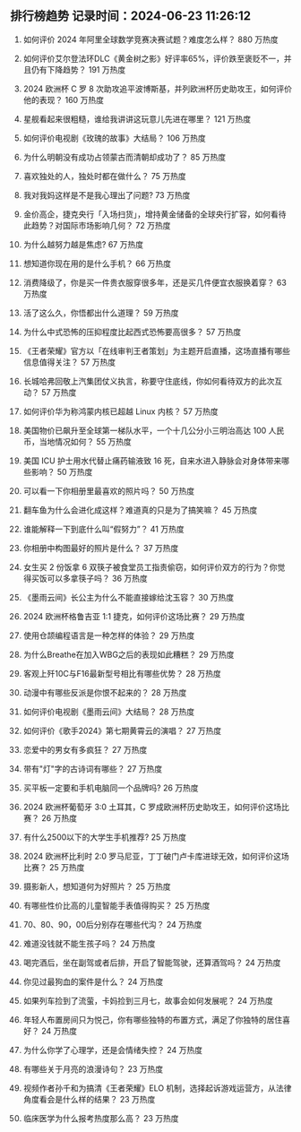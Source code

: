 
## 排行榜趋势 记录时间：2024-06-23 11:26:12
  
  1. 如何评价 2024 年阿里全球数学竞赛决赛试题？难度怎么样？ 880 万热度
    
  2. 如何评价艾尔登法环DLC《黄金树之影》好评率65%，评价跌至褒贬不一，并且仍有下降趋势？ 191 万热度
    
  3. 2024 欧洲杯 C 罗 8 次助攻追平波博斯基，并列欧洲杯历史助攻王，如何评价他的表现？ 160 万热度
    
  4. 星舰看起来很粗糙，谁给我讲讲这玩意儿先进在哪里？ 121 万热度
    
  5. 如何评价电视剧《玫瑰的故事》大结局？ 106 万热度
    
  6. 为什么明朝没有成功占领蒙古而清朝却成功了？ 85 万热度
    
  7. 喜欢独处的人，独处时都在做什么？ 75 万热度
    
  8. 我对我妈这样是不是我心理出了问题? 73 万热度
    
  9. 金价高企，捷克央行「入场扫货」，增持黄金储备的全球央行扩容，如何看待此趋势？对国际市场影响几何？ 72 万热度
    
  10. 为什么越努力越是焦虑? 67 万热度
    
  11. 想知道你现在用的是什么手机？ 66 万热度
    
  12. 消费降级了，你是买一件贵衣服穿很多年，还是买几件便宜衣服换着穿？ 63 万热度
    
  13. 活了这么久，你悟都出什么道理？ 59 万热度
    
  14. 为什么中式恐怖的压抑程度比起西式恐怖要高很多？ 57 万热度
    
  15. 《王者荣耀》官方以「在线审判王者策划」为主题开启直播，这场直播有哪些信息值得关注？ 57 万热度
    
  16. 长城哈弗回敬上汽集团仗义执言，称要守住底线，你如何看待双方的此次互动？ 57 万热度
    
  17. 如何评价华为称鸿蒙内核已超越 Linux 内核？ 57 万热度
    
  18. 美国物价已飙升至全球第一梯队水平，一个十几公分小三明治高达 100 人民币，当地情况如何？ 55 万热度
    
  19. 美国 ICU 护士用水代替止痛药输液致 16 死，自来水进入静脉会对身体带来哪些影响？ 50 万热度
    
  20. 可以看一下你相册里最喜欢的照片吗？ 50 万热度
    
  21. 翻车鱼为什么会进化成这样？难道真的只是为了搞笑嘛？ 45 万热度
    
  22. 谁能解释一下到底什么叫“假努力”？ 41 万热度
    
  23. 你相册中构图最好的照片是什么？ 37 万热度
    
  24. 女生买 2 份饭拿 6 双筷子被食堂员工指责偷窃，如何评价双方的行为？你觉得买饭可以多拿筷子吗？ 36 万热度
    
  25. 《墨雨云间》长公主为什么不能直接嫁给沈玉容？ 30 万热度
    
  26. 2024 欧洲杯格鲁吉亚 1:1 捷克，如何评价这场比赛？ 29 万热度
    
  27. 使用仓颉编程语言是一种怎样的体验？ 29 万热度
    
  28. 为什么Breathe在加入WBG之后的表现如此糟糕？ 29 万热度
    
  29. 客观上歼10C与F16最新型号相比有哪些优势？ 28 万热度
    
  30. 动漫中有哪些反派是你恨不起来的？ 28 万热度
    
  31. 如何评价电视剧《墨雨云间》大结局？ 28 万热度
    
  32. 如何评价《歌手2024》第七期黄霄云的演唱？ 27 万热度
    
  33. 恋爱中的男女有多疯狂？ 27 万热度
    
  34. 带有"灯"字的古诗词有哪些？ 27 万热度
    
  35. 买平板一定要和手机电脑同一个品牌吗? 26 万热度
    
  36. 2024 欧洲杯葡萄牙 3:0 土耳其，C 罗成欧洲杯历史助攻王，如何评价这场比赛？ 26 万热度
    
  37. 有什么2500以下的大学生手机推荐? 25 万热度
    
  38. 2024 欧洲杯比利时 2:0 罗马尼亚，丁丁破门卢卡库进球无效，如何评价这场比赛？ 25 万热度
    
  39. 摄影新人，想知道何为好照片？ 25 万热度
    
  40. 有哪些性价比高的儿童智能手表值得购买？ 25 万热度
    
  41. 70、80、90，00后分别存在哪些代沟？ 24 万热度
    
  42. 难道没钱就不能生孩子吗？ 24 万热度
    
  43. 喝完酒后，坐在副驾或者后排，开启了智能驾驶，还算酒驾吗？ 24 万热度
    
  44. 你见过最狗血的案件是什么？ 24 万热度
    
  45. 如果列车捡到了流萤，卡妈捡到三月七，故事会如何发展呢？ 24 万热度
    
  46. 年轻人布置房间只为悦己，你有哪些独特的布置方式，满足了你独特的居住喜好？ 24 万热度
    
  47. 为什么你学了心理学，还是会情绪失控？ 24 万热度
    
  48. 有哪些关于月亮的浪漫诗句？ 23 万热度
    
  49. 视频作者孙千和为搞清《王者荣耀》ELO 机制，选择起诉游戏运营方，从法律角度看会是什么样的结果？ 23 万热度
    
  50. 临床医学为什么报考热度那么高？ 23 万热度
    